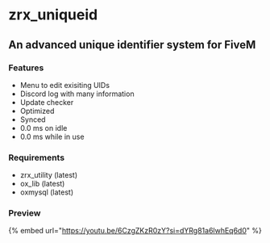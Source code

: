 # zrx\_uniqueid

## An advanced unique identifier system for FiveM

### Features

* Menu to edit exisiting UIDs
* Discord log with many information
* Update checker
* Optimized
* Synced
* 0.0 ms on idle
* 0.0 ms while in use

### Requirements

* zrx\_utility (latest)
* ox\_lib (latest)
* oxmysql (latest)

### Preview

{% embed url="https://youtu.be/6CzgZKzR0zY?si=dYRg81a6lwhEq6d0" %}
